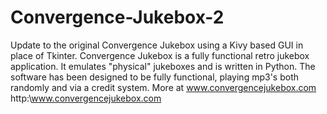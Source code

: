 # Convergence-Jukebox-2
Update to the original Convergence Jukebox using a Kivy based GUI in place of Tkinter. Convergence Jukebox is a fully functional retro jukebox application. It emulates "physical" jukeboxes and is written in Python. The software has been designed to be fully functional, playing mp3's both randomly and via a credit system. More at www.convergencejukebox.com http:\\www.convergencejukebox.com
